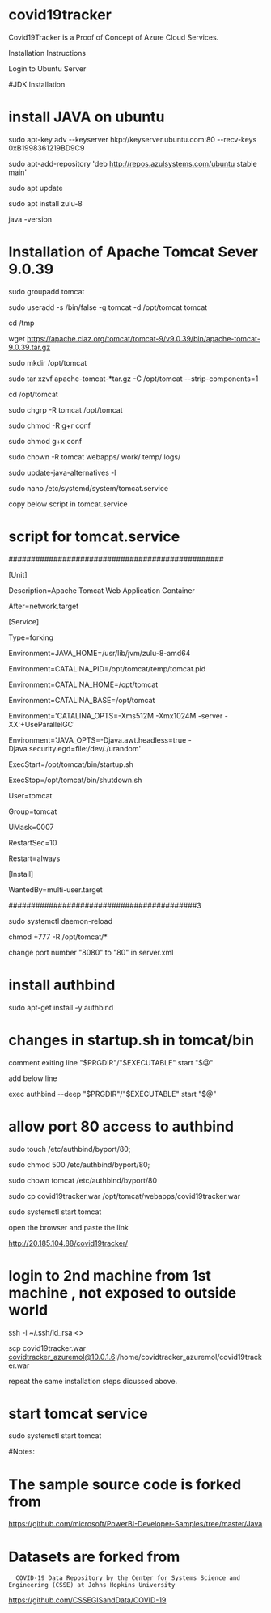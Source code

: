 # covid19tracker

Covid19Tracker is a Proof of Concept of Azure Cloud Services.

Installation Instructions 

Login to Ubuntu Server


#JDK Installation

# install JAVA on ubuntu 

sudo apt-key adv --keyserver hkp://keyserver.ubuntu.com:80 --recv-keys 0xB1998361219BD9C9

sudo apt-add-repository 'deb http://repos.azulsystems.com/ubuntu stable main'


sudo apt update

sudo apt install zulu-8

java -version

# Installation of Apache Tomcat Sever 9.0.39

sudo groupadd tomcat

sudo useradd -s /bin/false -g tomcat -d /opt/tomcat tomcat

cd /tmp

wget https://apache.claz.org/tomcat/tomcat-9/v9.0.39/bin/apache-tomcat-9.0.39.tar.gz

sudo mkdir /opt/tomcat

sudo tar xzvf apache-tomcat-*tar.gz -C /opt/tomcat --strip-components=1

cd /opt/tomcat

sudo chgrp -R tomcat /opt/tomcat

sudo chmod -R g+r conf

sudo chmod g+x conf

sudo chown -R tomcat webapps/ work/ temp/ logs/

sudo update-java-alternatives -l

sudo nano /etc/systemd/system/tomcat.service

copy below script in tomcat.service

# script for tomcat.service 
################################################

[Unit]

Description=Apache Tomcat Web Application Container

After=network.target


[Service]

Type=forking


Environment=JAVA_HOME=/usr/lib/jvm/zulu-8-amd64

Environment=CATALINA_PID=/opt/tomcat/temp/tomcat.pid

Environment=CATALINA_HOME=/opt/tomcat

Environment=CATALINA_BASE=/opt/tomcat

Environment='CATALINA_OPTS=-Xms512M -Xmx1024M -server -XX:+UseParallelGC'

Environment='JAVA_OPTS=-Djava.awt.headless=true -Djava.security.egd=file:/dev/./urandom'


ExecStart=/opt/tomcat/bin/startup.sh

ExecStop=/opt/tomcat/bin/shutdown.sh

User=tomcat

Group=tomcat

UMask=0007

RestartSec=10

Restart=always

[Install]

WantedBy=multi-user.target

##########################################3


sudo systemctl daemon-reload

chmod +777 -R /opt/tomcat/*

change port number "8080" to "80" in server.xml


# install authbind


 sudo apt-get install -y authbind 
 

# changes in startup.sh in tomcat/bin 

comment exiting line "$PRGDIR"/"$EXECUTABLE" start "$@"

add below line 

exec authbind --deep  "$PRGDIR"/"$EXECUTABLE" start "$@"


# allow port 80 access to authbind 


sudo touch /etc/authbind/byport/80; 

sudo chmod 500 /etc/authbind/byport/80; 

sudo chown tomcat /etc/authbind/byport/80

sudo cp covid19tracker.war /opt/tomcat/webapps/covid19tracker.war

sudo systemctl start tomcat

open the browser and paste the link 

http://20.185.104.88/covid19tracker/


# login to 2nd machine from 1st machine , not exposed to outside world

ssh -i ~/.ssh/id_rsa <<ip-address>>


scp covid19tracker.war covidtracker_azuremol@10.0.1.6:/home/covidtracker_azuremol/covid19tracker.war


repeat the same installation steps dicussed above.



# start tomcat service 


sudo systemctl start tomcat

#Notes: 

# The sample source code is forked from 

https://github.com/microsoft/PowerBI-Developer-Samples/tree/master/Java

# Datasets are forked from 
      COVID-19 Data Repository by the Center for Systems Science and Engineering (CSSE) at Johns Hopkins University
   
  
  https://github.com/CSSEGISandData/COVID-19
  
  
